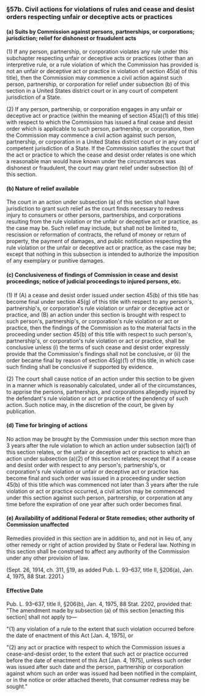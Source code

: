 ### §57b. Civil actions for violations of rules and cease and desist orders respecting unfair or deceptive acts or practices ###

#### (a) Suits by Commission against persons, partnerships, or corporations; jurisdiction; relief for dishonest or fraudulent acts ####

(1) If any person, partnership, or corporation violates any rule under this subchapter respecting unfair or deceptive acts or practices (other than an interpretive rule, or a rule violation of which the Commission has provided is not an unfair or deceptive act or practice in violation of section 45(a) of this title), then the Commission may commence a civil action against such person, partnership, or corporation for relief under subsection (b) of this section in a United States district court or in any court of competent jurisdiction of a State.

(2) If any person, partnership, or corporation engages in any unfair or deceptive act or practice (within the meaning of section 45(a)(1) of this title) with respect to which the Commission has issued a final cease and desist order which is applicable to such person, partnership, or corporation, then the Commission may commence a civil action against such person, partnership, or corporation in a United States district court or in any court of competent jurisdiction of a State. If the Commission satisfies the court that the act or practice to which the cease and desist order relates is one which a reasonable man would have known under the circumstances was dishonest or fraudulent, the court may grant relief under subsection (b) of this section.

#### (b) Nature of relief available ####

The court in an action under subsection (a) of this section shall have jurisdiction to grant such relief as the court finds necessary to redress injury to consumers or other persons, partnerships, and corporations resulting from the rule violation or the unfair or deceptive act or practice, as the case may be. Such relief may include, but shall not be limited to, rescission or reformation of contracts, the refund of money or return of property, the payment of damages, and public notification respecting the rule violation or the unfair or deceptive act or practice, as the case may be; except that nothing in this subsection is intended to authorize the imposition of any exemplary or punitive damages.

#### (c) Conclusiveness of findings of Commission in cease and desist proceedings; notice of judicial proceedings to injured persons, etc. ####

(1) If (A) a cease and desist order issued under section 45(b) of this title has become final under section 45(g) of this title with respect to any person's, partnership's, or corporation's rule violation or unfair or deceptive act or practice, and (B) an action under this section is brought with respect to such person's, partnership's, or corporation's rule violation or act or practice, then the findings of the Commission as to the material facts in the proceeding under section 45(b) of this title with respect to such person's, partnership's, or corporation's rule violation or act or practice, shall be conclusive unless (i) the terms of such cease and desist order expressly provide that the Commission's findings shall not be conclusive, or (ii) the order became final by reason of section 45(g)(1) of this title, in which case such finding shall be conclusive if supported by evidence.

(2) The court shall cause notice of an action under this section to be given in a manner which is reasonably calculated, under all of the circumstances, to apprise the persons, partnerships, and corporations allegedly injured by the defendant's rule violation or act or practice of the pendency of such action. Such notice may, in the discretion of the court, be given by publication.

#### (d) Time for bringing of actions ####

No action may be brought by the Commission under this section more than 3 years after the rule violation to which an action under subsection (a)(1) of this section relates, or the unfair or deceptive act or practice to which an action under subsection (a)(2) of this section relates; except that if a cease and desist order with respect to any person's, partnership's, or corporation's rule violation or unfair or deceptive act or practice has become final and such order was issued in a proceeding under section 45(b) of this title which was commenced not later than 3 years after the rule violation or act or practice occurred, a civil action may be commenced under this section against such person, partnership, or corporation at any time before the expiration of one year after such order becomes final.

#### (e) Availability of additional Federal or State remedies; other authority of Commission unaffected ####

Remedies provided in this section are in addition to, and not in lieu of, any other remedy or right of action provided by State or Federal law. Nothing in this section shall be construed to affect any authority of the Commission under any other provision of law.

(Sept. 26, 1914, ch. 311, §19, as added Pub. L. 93–637, title II, §206(a), Jan. 4, 1975, 88 Stat. 2201.)

#### Effective Date ####

Pub. L. 93–637, title II, §206(b), Jan. 4, 1975, 88 Stat. 2202, provided that: "The amendment made by subsection (a) of this section [enacting this section] shall not apply to—

"(1) any violation of a rule to the extent that such violation occurred before the date of enactment of this Act [Jan. 4, 1975], or

"(2) any act or practice with respect to which the Commission issues a cease-and-desist order, to the extent that such act or practice occurred before the date of enactment of this Act [Jan. 4, 1975], unless such order was issued after such date and the person, partnership or corporation against whom such an order was issued had been notified in the complaint, or in the notice or order attached thereto, that consumer redress may be sought."